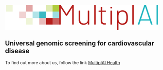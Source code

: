 <p align="center">
  <img src = "multiplai_logo.png">
 </p>
 
 
 
 
 ## Universal genomic screening for cardiovascular disease
 
 To find out more about us, follow the link [MultiplAI Health](https://www.multiplaihealth.com/)
  
